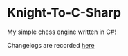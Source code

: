 # Knight-To-C-Sharp

My simple chess engine written in C#!

Changelogs are recorded [here](CHANGELOG.md)